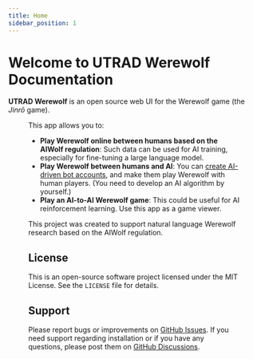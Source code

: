 ```yaml
---
title: Home
sidebar_position: 1
---
```


# Welcome to UTRAD Werewolf Documentation

**UTRAD Werewolf** is an open source web UI for the Werewolf game (the _Jinrō_ game).

<Figure src="screenshot-god" caption="Example Game UI (God Mode View)" />

This app allows you to:

- **Play Werewolf online between humans based on the AIWolf regulation**: Such data can be used for AI training, especially for fine-tuning a large language model.
- **Play Werewolf between humans and AI**: You can [create AI-driven bot accounts](./bot), and make them play Werewolf with human players. (You need to develop an AI algorithm by yourself.)
- **Play an AI-to-AI Werewolf game**: This could be useful for AI reinforcement learning. Use this app as a game viewer.

This project was created to support natural language Werewolf research based on the AIWolf regulation.

## License

This is an open-source software project licensed under the MIT License. See the `LICENSE` file for details.

## Support

Please report bugs or improvements on [GitHub Issues](https://github.com/smikitky/utrad-werewolf/issues). If you need support regarding installation or if you have any questions, please post them on [GitHub Discussions](https://github.com/smikitky/utrad-werewolf/discussions).

